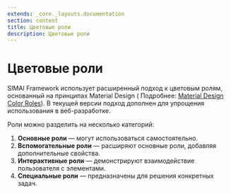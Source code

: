 ```yaml
---
extends: _core._layouts.documentation
section: content
title: Цветовые роли
description: Цветовые роли
---
```


# Цветовые роли

SIMAI Framework использует расширенный подход к цветовым ролям, основанный на принципах Material Design (
Подробнее: [Material Design Color Roles](https://m3.material.io/styles/color/roles)). В текущей версии подход дополнен
для упрощения использования в веб\-разработке.

Роли можно разделить на несколько категорий:

1. **Основные роли** — могут использоваться самостоятельно.
2. **Вспомогательные роли** — расширяют основные роли, добавляя дополнительные свойства.
3. **Интерактивные роли** — демонстрируют взаимодействие пользователя с элементами.
4. **Специальные роли** — предназначены для решения конкретных задач.
